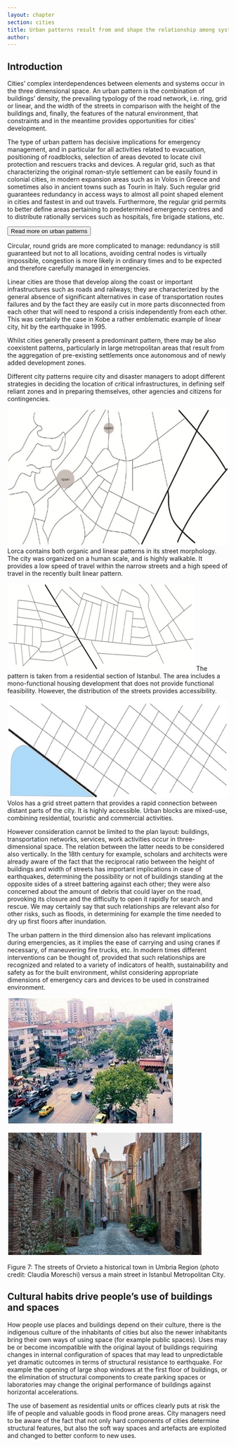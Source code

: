 ```yaml
---
layout: chapter
section: cities
title: Urban patterns result from and shape the relationship among systems and systems’ components
author: 
--- 
```

## Introduction

Cities’ complex interdependences between elements and systems occur in the three dimensional space. An urban pattern is the combination of buildings’ density, the prevailing typology of the road network, i.e. ring, grid or linear, and the width of the streets in comparison with the height of the buildings and, finally, the features of the natural environment, that constraints and in the meantime provides opportunities for cities’ development. 

The type of urban pattern has decisive implications for emergency management, and in particular for all activities related to evacuation, positioning of roadblocks, selection of areas devoted to locate civil protection and rescuers tracks and devices. A regular grid, such as that characterizing the original roman-style settlement can be easily found in colonial cities, in modern expansion areas such as in Volos in Greece and sometimes also in ancient towns such as Tourin in Italy. Such regular grid guarantees redundancy in access ways to almost all point shaped element in cities and fastest in and out travels. Furthermore, the regular grid permits to better define areas pertaining to predetermined emergency centres and to distribute rationally services such as hospitals, fire brigade stations, etc. 

<p class="btn-wrap">
  <button class="btn btn-default btn-collapse" type="button" data-toggle="collapse" data-target="#collapse-1" aria-expanded="false" aria-controls="collapse-1">
  Read more on urban patterns
</button></p>

<p content-id="collapse-1" class="collapse-start"></p>

Circular, round grids are more complicated to manage: redundancy is still guaranteed but not to all locations, avoiding central nodes is virtually impossible, congestion is more likely in ordinary times and to be expected and therefore carefully managed in emergencies.

Linear cities are those that develop along the coast or important infrastructures such as roads and railways; they are characterized by the general absence of significant alternatives in case of transportation routes failures and by the fact they are easily cut in more parts disconnected from each other that will need to respond a crisis independently from each other. This was certainly the case in Kobe a rather emblematic example of linear city, hit by the earthquake in 1995. 

Whilst cities generally present a predominant pattern, there may be also coexistent patterns, particularly in large metropolitan areas that result from the aggregation of pre-existing settlements once autonomous and of newly added development zones. 

Different city patterns require city and disaster managers to adopt different strategies in deciding the location of critical infrastructures, in defining self reliant zones and in preparing themselves, other agencies and citizens for contingencies.

![The street pattern in Lorca](/img/chapters/2.3.1.jpg)
Lorca contains both organic and linear patterns in its street morphology. The city was organized on a human scale, and is highly walkable. It provides a low speed of travel within the narrow streets and a high speed of travel in the recently built linear pattern.

![The street pattern in Istanbul](/img/chapters/2.3.2.jpg)
The pattern is taken from a residential section of Istanbul. The area includes a mono-functional housing development that does not provide functional feasibility. However, the distribution of the streets provides accessibility.

![The street pattern in Volos](/img/chapters/2.3.3.jpg)
Volos has a grid street pattern that provides a rapid connection between distant parts of the city. It is highly accessible. Urban blocks are mixed-use, combining residential, touristic and commercial activities.

However consideration cannot be limited to the plan layout: buildings, transportation networks, services, work activities occur in three-dimensional space. The relation between the latter needs to be considered also vertically. In the 18th century for example, scholars and architects were already aware of the fact that the reciprocal ratio between the height of buildings and width of streets has important implications in case of earthquakes, determining the possibility or not of buildings standing at the opposite sides of a street battering against each other; they were also concerned about the amount of debris that could layer on the road, provoking its closure and the difficulty to open it rapidly for search and rescue. We may certainly say that such relationships are relevant also for other risks, such as floods, in determining for example the time needed to dry up first floors after inundation. 

The urban pattern in the third dimension also has relevant implications during emergencies, as it implies the ease of carrying and using cranes if necessary, of maneuvering fire trucks, etc. In modern times different interventions can be thought of, provided that such relationships are recognized and related to a variety of indicators of health, sustainability and safety as for the built environment, whilst considering appropriate dimensions of emergency cars and devices to be used in constrained environment.

![](/img/chapters/2.3.4.jpg)

![](/img/chapters/2.3.5.jpg)

Figure 7: The streets of Orvieto a historical town in Umbria Region (photo credit: Claudia Moreschi) versus a main street in Istanbul Metropolitan City.

<p class="collapse-end"></p>

## Cultural habits drive people’s use of buildings and spaces

How people use places and buildings depend on their culture, there is the indigenous culture of the inhabitants of cities but also the newer inhabitants bring their own ways of using space (for example public spaces). Uses may be or become incompatible with the original layout of buildings requiring changes in internal configuration of spaces that may lead to unpredictable yet dramatic outcomes in terms of structural resistance to earthquake. For example the opening of large shop windows at the first floor of buildings, or the elimination of structural components to create parking spaces or laboratories may change the original performance of buildings against horizontal accelerations.

The use of basement as residential units or offices clearly puts at risk the life of people and valuable goods in flood prone areas. City managers need to be aware of the fact that not only hard components of cities determine structural features, but also the soft way spaces and artefacts are exploited and changed to better conform to new uses.